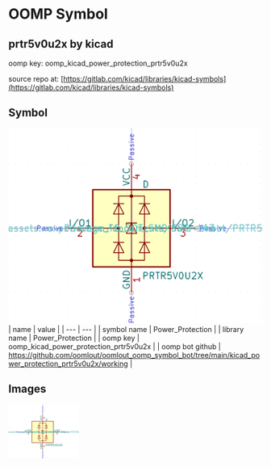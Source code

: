 # OOMP Symbol  
## prtr5v0u2x  by kicad  
  
oomp key: oomp_kicad_power_protection_prtr5v0u2x  
  
source repo at: [https://gitlab.com/kicad/libraries/kicad-symbols](https://gitlab.com/kicad/libraries/kicad-symbols)  
## Symbol  
  
[![working.png](working_600.png)](working.png)  
| name | value | 
| --- | --- | 
| symbol name | Power_Protection | 
| library name | Power_Protection | 
| oomp key | oomp_kicad_power_protection_prtr5v0u2x | 
| oomp bot github | https://github.com/oomlout/oomlout_oomp_symbol_bot/tree/main/kicad_power_protection_prtr5v0u2x/working | 
## Images  
  
[![working.png](working_140.png)](working.png)  
